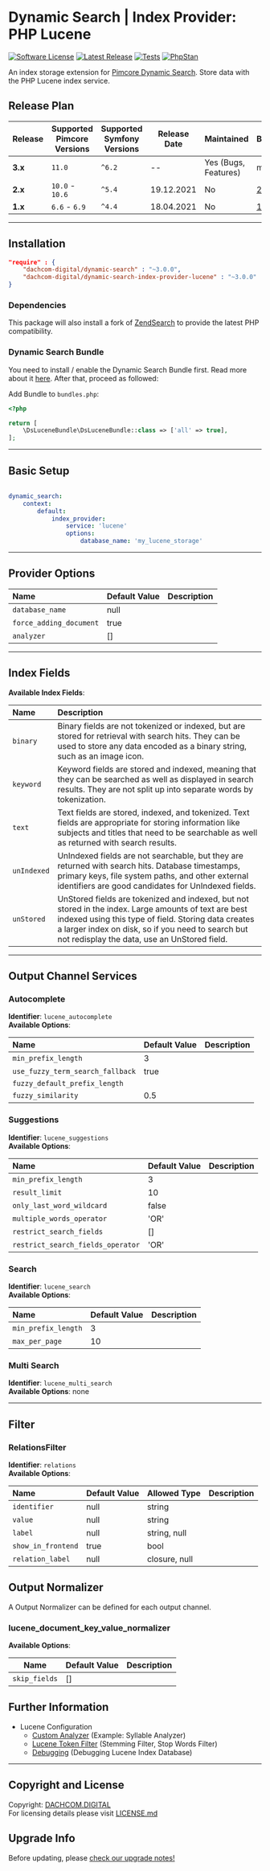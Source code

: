 # Dynamic Search | Index Provider: PHP Lucene

[![Software License](https://img.shields.io/badge/license-GPLv3-brightgreen.svg?style=flat-square)](LICENSE.md)
[![Latest Release](https://img.shields.io/packagist/v/dachcom-digital/dynamic-search-index-provider-lucene.svg?style=flat-square)](https://packagist.org/packages/dachcom-digital/dynamic-search-index-provider-lucene)
[![Tests](https://img.shields.io/github/actions/workflow/status/dachcom-digital/pimcore-dynamic-search-index-provider-lucene/.github/workflows/codeception.yml?branch=master&style=flat-square&logo=github&label=codeception)](https://github.com/dachcom-digital/pimcore-dynamic-search-index-provider-lucene/actions?query=workflow%3ACodeception+branch%3Amaster)
[![PhpStan](https://img.shields.io/github/actions/workflow/status/dachcom-digital/pimcore-dynamic-search-index-provider-lucene/.github/workflows/php-stan.yml?branch=master&style=flat-square&logo=github&label=phpstan%20level%204)](https://github.com/dachcom-digital/pimcore-dynamic-search-index-provider-lucene/actions?query=workflow%3A"PHP+Stan"+branch%3Amaster)

An index storage extension for [Pimcore Dynamic Search](https://github.com/dachcom-digital/pimcore-dynamic-search).
Store data with the PHP Lucene index service.

## Release Plan
| Release | Supported Pimcore Versions | Supported Symfony Versions | Release Date | Maintained           | Branch                                                                                          |
|---------|----------------------------|----------------------------|--------------|----------------------|-------------------------------------------------------------------------------------------------|
| **3.x** | `11.0`                     | `^6.2`                     | --           | Yes (Bugs, Features) | master                                                                                          |
| **2.x** | `10.0` -  `10.6`           | `^5.4`                     | 19.12.2021   | No                   | [2.x](https://github.com/dachcom-digital/pimcore-dynamic-search-index-provider-lucene/tree/2.x) |
| **1.x** | `6.6` - `6.9`              | `^4.4`                     | 18.04.2021   | No                   | [1.x](https://github.com/dachcom-digital/pimcore-dynamic-search-index-provider-lucene/tree/1.x) |

***

## Installation  
```json
"require" : {
    "dachcom-digital/dynamic-search" : "~3.0.0",
    "dachcom-digital/dynamic-search-index-provider-lucene" : "~3.0.0"
}
```

### Dependencies
This package will also install a fork of [ZendSearch](https://github.com/dachcom-digital/ZendSearch) to provide the latest PHP compatibility.

### Dynamic Search Bundle
You need to install / enable the Dynamic Search Bundle first.
Read more about it [here](https://github.com/dachcom-digital/pimcore-dynamic-search#installation).
After that, proceed as followed:

Add Bundle to `bundles.php`:
```php
<?php

return [
    \DsLuceneBundle\DsLuceneBundle::class => ['all' => true],
];
```

***

## Basic Setup

```yaml

dynamic_search:
    context:
        default:
            index_provider:
                service: 'lucene'
                options:
                    database_name: 'my_lucene_storage'
```

***

## Provider Options

| Name                    | Default Value | Description |
|:------------------------|:--------------|:------------|
| `database_name`         | null          |             |
| `force_adding_document` | true          |             |
| `analyzer`              | []            |             |

***

## Index Fields
**Available Index Fields**:   

| Name        | Description                                                                                                                                                                                                                                                       |
|:------------|:------------------------------------------------------------------------------------------------------------------------------------------------------------------------------------------------------------------------------------------------------------------|
| `binary`    | Binary fields are not tokenized or indexed, but are stored for retrieval with search hits. They can be used to store any data encoded as a binary string, such as an image icon.                                                                                  |
| `keyword`   | Keyword fields are stored and indexed, meaning that they can be searched as well as displayed in search results. They are not split up into separate words by tokenization.                                                                                       |
| `text`      | Text fields are stored, indexed, and tokenized. Text fields are appropriate for storing information like subjects and titles that need to be searchable as well as returned with search results.                                                                  |
| `unIndexed` | UnIndexed fields are not searchable, but they are returned with search hits. Database timestamps, primary keys, file system paths, and other external identifiers are good candidates for UnIndexed fields.                                                       |
| `unStored`  | UnStored fields are tokenized and indexed, but not stored in the index. Large amounts of text are best indexed using this type of field. Storing data creates a larger index on disk, so if you need to search but not redisplay the data, use an UnStored field. |

***

## Output Channel Services

### Autocomplete
**Identifier**: `lucene_autocomplete`   
**Available Options**:   

| Name                             | Default Value | Description |
|:---------------------------------|:--------------|:------------|
| `min_prefix_length`              | 3             |             |
| `use_fuzzy_term_search_fallback` | true          |             |
| `fuzzy_default_prefix_length`    |               |             |
| `fuzzy_similarity`               | 0.5           |             |

### Suggestions
**Identifier**: `lucene_suggestions`   
**Available Options**:   

| Name                              | Default Value | Description |
|:----------------------------------|:--------------|:------------|
| `min_prefix_length`               | 3             |             |
| `result_limit`                    | 10            |             |
| `only_last_word_wildcard`         | false         |             |
| `multiple_words_operator`         | 'OR'          |             |
| `restrict_search_fields`          | []            |             |
| `restrict_search_fields_operator` | 'OR'          |             |

### Search
**Identifier**: `lucene_search`   
**Available Options**:   

| Name                | Default Value | Description |
|:--------------------|:--------------|:------------|
| `min_prefix_length` | 3             |             |
| `max_per_page`      | 10            |             |

### Multi Search
**Identifier**: `lucene_multi_search`   
**Available Options**: none

***

## Filter

### RelationsFilter
**Identifier**: `relations`   
**Available Options**:   

| Name               | Default Value | Allowed Type  | Description |
|:-------------------|:--------------|:--------------|:------------|
| `identifier`       | null          | string        |             |
| `value`            | null          | string        |             |
| `label`            | null          | string, null  |             |
| `show_in_frontend` | true          | bool          |             |
| `relation_label`   | null          | closure, null |             |


## Output Normalizer
A Output Normalizer can be defined for each output channel.

### lucene_document_key_value_normalizer

**Available Options**:   

| Name          | Default Value | Description |
|---------------|---------------|-------------|
| `skip_fields` | []            |             |

## Further Information
- Lucene Configuration
    - [Custom Analyzer](./docs/0_Custom_Analyzer.md) (Example: Syllable Analyzer)
    - [Lucene Token Filter](./docs/1_CustomTokenFilter.md) (Stemming Filter, Stop Words Filter)    
    - [Debugging](./docs/2_Debugging.md) (Debugging Lucene Index Database)

***

## Copyright and License
Copyright: [DACHCOM.DIGITAL](http://dachcom-digital.com)  
For licensing details please visit [LICENSE.md](./LICENSE.md)

## Upgrade Info
Before updating, please [check our upgrade notes!](./UPGRADE.md)  

